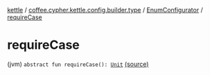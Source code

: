 [kettle](../../index.md) / [coffee.cypher.kettle.config.builder.type](../index.md) / [EnumConfigurator](index.md) / [requireCase](./require-case.md)

# requireCase

(jvm) `abstract fun requireCase(): `[`Unit`](https://kotlinlang.org/api/latest/jvm/stdlib/kotlin/-unit/index.html) [(source)](https://github.com/Cypher121/kettle/blob/master/src/main/kotlin/coffee/cypher/kettle/config/builder/type/EnumConfigurator.kt#L10)